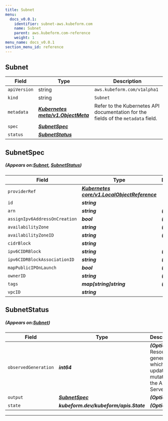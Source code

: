 ```yaml
---
title: Subnet
menu:
  docs_v0.0.1:
    identifier: subnet-aws.kubeform.com
    name: Subnet
    parent: aws.kubeform.com-reference
    weight: 1
menu_name: docs_v0.0.1
section_menu_id: reference
---
```


## Subnet
| Field | Type | Description |
| ------ | ----- | ----------- |
| `apiVersion` | string | `aws.kubeform.com/v1alpha1` |
|    `kind` | string | `Subnet` |
| `metadata` | ***[Kubernetes meta/v1.ObjectMeta](https://kubernetes.io/docs/reference/generated/kubernetes-api/v1.13/#objectmeta-v1-meta)***|Refer to the Kubernetes API documentation for the fields of the `metadata` field.|
| `spec` | ***[SubnetSpec](#SubnetSpec)***||
| `status` | ***[SubnetStatus](#SubnetStatus)***||
## SubnetSpec
##### (Appears on:[Subnet](#Subnet), [SubnetStatus](#SubnetStatus))
| Field | Type | Description |
| ------ | ----- | ----------- |
| `providerRef` | ***[Kubernetes core/v1.LocalObjectReference](https://kubernetes.io/docs/reference/generated/kubernetes-api/v1.13/#localobjectreference-v1-core)***||
| `id` | ***string***||
| `arn` | ***string***| ***(Optional)*** |
| `assignIpv6AddressOnCreation` | ***bool***| ***(Optional)*** |
| `availabilityZone` | ***string***| ***(Optional)*** |
| `availabilityZoneID` | ***string***| ***(Optional)*** |
| `cidrBlock` | ***string***||
| `ipv6CIDRBlock` | ***string***| ***(Optional)*** |
| `ipv6CIDRBlockAssociationID` | ***string***| ***(Optional)*** |
| `mapPublicIPOnLaunch` | ***bool***| ***(Optional)*** |
| `ownerID` | ***string***| ***(Optional)*** |
| `tags` | ***map[string]string***| ***(Optional)*** |
| `vpcID` | ***string***||
## SubnetStatus
##### (Appears on:[Subnet](#Subnet))
| Field | Type | Description |
| ------ | ----- | ----------- |
| `observedGeneration` | ***int64***| ***(Optional)*** Resource generation, which is updated on mutation by the API Server.|
| `output` | ***[SubnetSpec](#SubnetSpec)***| ***(Optional)*** |
| `state` | ***kubeform.dev/kubeform/apis.State***| ***(Optional)*** |
---
